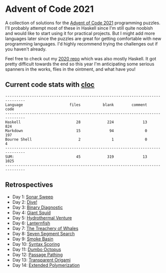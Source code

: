 # Advent of Code 2021

A collection of solutions for the [Advent of Code 2021](https://adventofcode.com/2021/) programming puzzles. I'll probably attempt most of these in Haskell since I'm still quite noobish and would like to start using it for practical projects. But I might add more languages later since the puzzles are great for getting comfortable with new programming languages. I'd highly recommend trying the challenges out if you haven't already.

Feel free to check out my [2020 repo](https://github.com/DestyNova/advent_of_code_2020) which was also mostly Haskell. It got pretty difficult towards the end so this year I'm anticipating some serious spanners in the works, flies in the ointment, and what have you!

## Current code stats with [cloc](https://github.com/AlDanial/cloc)

```
-------------------------------------------------------------------------------
Language                     files          blank        comment           code
-------------------------------------------------------------------------------
Haskell                         28            224             13            824
Markdown                        15             94              0            197
Bourne Shell                     2              1              0              4
-------------------------------------------------------------------------------
SUM:                            45            319             13           1025
-------------------------------------------------------------------------------
```

## Retrospectives

* Day 1: [Sonar Sweep](https://github.com/DestyNova/advent_of_code_2021/blob/main/day1/retro.md)
* Day 2: [Dive!](https://github.com/DestyNova/advent_of_code_2021/blob/main/day2/retro.md)
* Day 3: [Binary Diagnostic](https://github.com/DestyNova/advent_of_code_2021/blob/main/day3/retro.md)
* Day 4: [Giant Squid](https://github.com/DestyNova/advent_of_code_2021/blob/main/day4/retro.md)
* Day 5: [Hydrothermal Venture](https://github.com/DestyNova/advent_of_code_2021/blob/main/day5/retro.md)
* Day 6: [Lanternfish](https://github.com/DestyNova/advent_of_code_2021/blob/main/day6/retro.md)
* Day 7: [The Treachery of Whales](https://github.com/DestyNova/advent_of_code_2021/blob/main/day7/retro.md)
* Day 8: [Seven Segment Search](https://github.com/DestyNova/advent_of_code_2021/blob/main/day8/retro.md)
* Day 9: [Smoke Basin](https://github.com/DestyNova/advent_of_code_2021/blob/main/day9/retro.md)
* Day 10: [Syntax Scoring](https://github.com/DestyNova/advent_of_code_2021/blob/main/day10/retro.md)
* Day 11: [Dumbo Octopus](https://github.com/DestyNova/advent_of_code_2021/blob/main/day11/retro.md)
* Day 12: [Passage Pathing](https://github.com/DestyNova/advent_of_code_2021/blob/main/day12/retro.md)
* Day 13: [Transparent Origami](https://github.com/DestyNova/advent_of_code_2021/blob/main/day13/retro.md)
* Day 14: [Extended Polymerization](https://github.com/DestyNova/advent_of_code_2021/blob/main/day14/retro.md)
